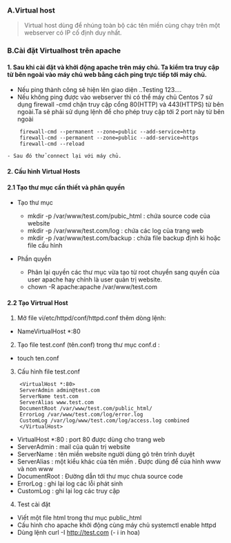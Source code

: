 ﻿### A.Virtual host> Virtual host dùng để nhúng toàn bộ các tên miền cùng chạy trên một webserver có IP cố định duy nhất.### B.Cài đặt Virtualhost trên apache #### 1. Sau khi cài đặt và khởi động apache trên máy chủ. Ta kiểm tra truy cập từ bên ngoài vào máy chủ web bằng cách ping trực tiếp tới máy chủ.- Nếu ping thành công sẽ hiện lên giao diện ..Testing 123....- Nếu không ping được vào webserver thì có thể máy chủ Centos 7 sử dụng firewall -cmd chặn truy cập cổng 80(HTTP) và 443(HTTPS) từ bên ngoài.Ta sẽ phải sử dụng lệnh để cho phép truy cập tới 2 port này từ bên ngoài```	firewall-cmd --permanent --zone=public --add-service=http	firewall-cmd --permanent --zone=public --add-service=https	firewall-cmd --reload ```	- Sau đó thử connect lại với máy chủ.#### 2. Cấu hình Virtual Hosts #### 2.1 Tạo thư mục cần thiết và phân quyền- Tạo thư mục 	- mkdir -p /var/www/test.com/pubic_html : chứa source code của website	- mkdir -p /var/www/test.com/log : chứa các log của trang web	- mkdir -p /var/www/test.com/backup : chứa file backup định kì hoặc file cấu hình	- Phần quyền	- Phân lại quyền các thư mục vừa tạo từ root chuyển sang quyền của user apache hay chính là user quản trị website.	- chown -R apache:apache /var/www/test.com 	#### 2.2 Tạo Virtrual Host 1. Mở file vi/etc/httpd/conf/httpd.conf thêm dòng lệnh:- NameVirtualHost *:80 2. Tạo file test.conf (tên.conf) trong thư mục conf.d :- touch ten.conf3. Cấu hình file test.conf```	<VirtualHost *:80>	ServerAdmin admin@test.com	ServerName test.com	ServerAlias www.test.com 	DocumentRoot /var/www/test.com/public_html/		ErrorLog /var/www/test.com/log/error.log 	CustomLog /var/log/www/test.com/log/access.log combined 	</VirtualHost>```- VirtualHost *:80 : port 80 được dùng cho trang web - ServerAdmin : mail của quản trị website - ServerName : tên miền website người dùng gõ trên trình duyệt- ServerAlias : một kiểu khác của tên miền . Được dùng để của hình www và non www - DocumentRoot : Đường dẫn tới thư mục chưa source code - ErrorLog : ghi lại log các lỗi phát sinh - CustomLog : ghi lại log các truy cập 4. Test cài đặt- Viết một file html trong thư mục public_html- Cấu hình cho apache khởi động cùng máy chủ systemctl enable httpd - Dùng lệnh curl -I http://test.com (- i in hoa)			